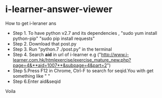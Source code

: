 i-learner-answer-viewer
=======================

How to get i-leraner ans

- Step 1. To have python v2.7 and its dependencies , "sudo yum install python-pip" "sudo pip install requests"
- Step 2. Download that post.py
- Step 3. Run "python.7 ./post.py" in the terminal
- Step 4. Search **aid** in url of i-learner e.g ("http://www.i-learner.com.hk/htmlexercise/exercise_mature_new.php?page=4&**aid=1007**&subpage=4&part=2")
- Step 5.Press F12 in Chrome, Ctrl-F to search for seqid.You with get something like " <input type="hidden" id="seqid" name="seqid" value="**16**">"
- Step 6.Enter aid&seqid

Voila
